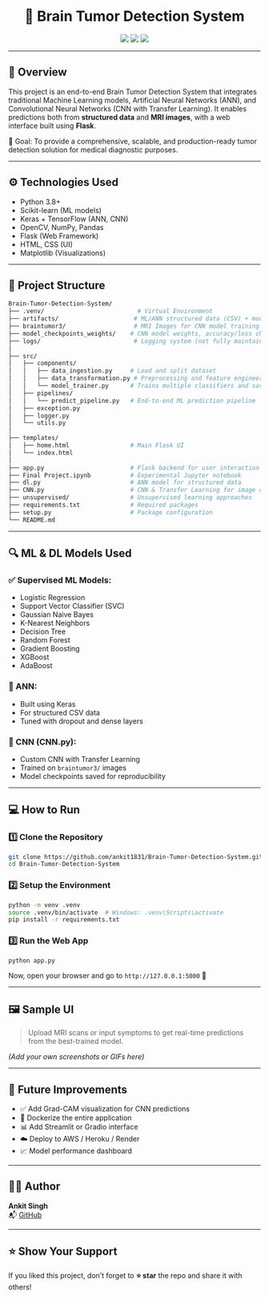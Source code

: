 
<h1 align="center">🧠 Brain Tumor Detection System</h1>

<p align="center">
  <img src="https://img.shields.io/badge/Made%20with-Python-3776AB?style=for-the-badge&logo=python&logoColor=white"/>
  <img src="https://img.shields.io/badge/Framework-Flask-blue?style=for-the-badge"/>
  <img src="https://img.shields.io/badge/ML-CNN%20%7C%20ANN%20%7C%20Classifiers-orange?style=for-the-badge"/>
</p>

---

## 📌 Overview

This project is an end-to-end Brain Tumor Detection System that integrates traditional Machine Learning models, Artificial Neural Networks (ANN), and Convolutional Neural Networks (CNN with Transfer Learning). It enables predictions both from **structured data** and **MRI images**, with a web interface built using **Flask**.

🎯 Goal: To provide a comprehensive, scalable, and production-ready tumor detection solution for medical diagnostic purposes.

---

## ⚙️ Technologies Used

- Python 3.8+
- Scikit-learn (ML models)
- Keras + TensorFlow (ANN, CNN)
- OpenCV, NumPy, Pandas
- Flask (Web Framework)
- HTML, CSS (UI)
- Matplotlib (Visualizations)

---

## 📂 Project Structure

```bash
Brain-Tumor-Detection-System/
├── .venv/                          # Virtual Environment
├── artifacts/                     # ML/ANN structured data (CSV) + model.pkl & preprocessor.pkl
├── braintumor3/                   # MRI Images for CNN model training
├── model_checkpoints_weights/    # CNN model weights, accuracy/loss checkpoints
├── logs/                          # Logging system (not fully maintained)
│
├── src/
│   ├── components/
│   │   ├── data_ingestion.py     # Load and split dataset
│   │   ├── data_transformation.py # Preprocessing and feature engineering
│   │   └── model_trainer.py      # Trains multiple classifiers and saves best model
│   ├── pipelines/
│   │   └── predict_pipeline.py   # End-to-end ML prediction pipeline
│   ├── exception.py
│   ├── logger.py
│   └── utils.py
│
├── templates/
│   ├── home.html                 # Main Flask UI
│   └── index.html
│
├── app.py                        # Flask backend for user interaction
├── Final Project.ipynb           # Experimental Jupyter notebook
├── dl.py                         # ANN model for structured data
├── CNN.py                        # CNN & Transfer Learning for image classification
├── unsupervised/                 # Unsupervised learning approaches
├── requirements.txt              # Required packages
├── setup.py                      # Package configuration
└── README.md
```

---

## 🔍 ML & DL Models Used

### ✅ Supervised ML Models:
- Logistic Regression
- Support Vector Classifier (SVC)
- Gaussian Naive Bayes
- K-Nearest Neighbors
- Decision Tree
- Random Forest
- Gradient Boosting
- XGBoost
- AdaBoost

### 🔬 ANN:
- Built using Keras
- For structured CSV data
- Tuned with dropout and dense layers

### 🧠 CNN (CNN.py):
- Custom CNN with Transfer Learning
- Trained on `braintumor3/` images
- Model checkpoints saved for reproducibility

---

## 💻 How to Run

### 1️⃣ Clone the Repository

```bash
git clone https://github.com/ankit1831/Brain-Tumor-Detection-System.git
cd Brain-Tumor-Detection-System
```

### 2️⃣ Setup the Environment

```bash
python -m venv .venv
source .venv/bin/activate  # Windows: .venv\Scripts\activate
pip install -r requirements.txt
```

### 3️⃣ Run the Web App

```bash
python app.py
```

Now, open your browser and go to `http://127.0.0.1:5000` 🎉

---

## 🖼 Sample UI

> Upload MRI scans or input symptoms to get real-time predictions from the best-trained model.

*(Add your own screenshots or GIFs here)*

---

## 📌 Future Improvements

- ✅ Add Grad-CAM visualization for CNN predictions
- 🐳 Dockerize the entire application
- 📊 Add Streamlit or Gradio interface
- ☁️ Deploy to AWS / Heroku / Render
- 📈 Model performance dashboard

---

## 🙋‍♂️ Author

**Ankit Singh**  
📬 [GitHub](https://github.com/ankit1831)

---

## ⭐ Show Your Support

If you liked this project, don’t forget to **⭐ star** the repo and share it with others!

```

